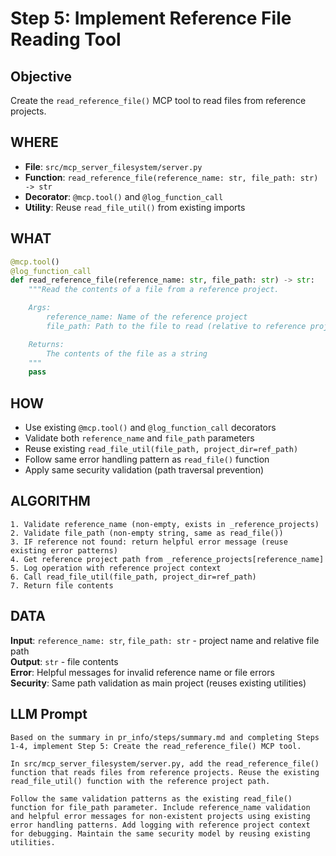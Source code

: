 # Step 5: Implement Reference File Reading Tool

## Objective
Create the `read_reference_file()` MCP tool to read files from reference projects.

## WHERE
- **File**: `src/mcp_server_filesystem/server.py`
- **Function**: `read_reference_file(reference_name: str, file_path: str) -> str`
- **Decorator**: `@mcp.tool()` and `@log_function_call`
- **Utility**: Reuse `read_file_util()` from existing imports

## WHAT
```python
@mcp.tool()
@log_function_call
def read_reference_file(reference_name: str, file_path: str) -> str:
    """Read the contents of a file from a reference project.

    Args:
        reference_name: Name of the reference project
        file_path: Path to the file to read (relative to reference project directory)

    Returns:
        The contents of the file as a string
    """
    pass
```

## HOW
- Use existing `@mcp.tool()` and `@log_function_call` decorators
- Validate both `reference_name` and `file_path` parameters
- Reuse existing `read_file_util(file_path, project_dir=ref_path)`
- Follow same error handling pattern as `read_file()` function
- Apply same security validation (path traversal prevention)

## ALGORITHM
```
1. Validate reference_name (non-empty, exists in _reference_projects)
2. Validate file_path (non-empty string, same as read_file())
3. IF reference not found: return helpful error message (reuse existing error patterns)
4. Get reference project path from _reference_projects[reference_name]
5. Log operation with reference project context
6. Call read_file_util(file_path, project_dir=ref_path)
7. Return file contents
```

## DATA
**Input**: `reference_name: str`, `file_path: str` - project name and relative file path  
**Output**: `str` - file contents  
**Error**: Helpful messages for invalid reference name or file errors  
**Security**: Same path validation as main project (reuses existing utilities)

## LLM Prompt
```
Based on the summary in pr_info/steps/summary.md and completing Steps 1-4, implement Step 5: Create the read_reference_file() MCP tool.

In src/mcp_server_filesystem/server.py, add the read_reference_file() function that reads files from reference projects. Reuse the existing read_file_util() function with the reference project path.

Follow the same validation patterns as the existing read_file() function for file_path parameter. Include reference_name validation and helpful error messages for non-existent projects using existing error handling patterns. Add logging with reference project context for debugging. Maintain the same security model by reusing existing utilities.
```

